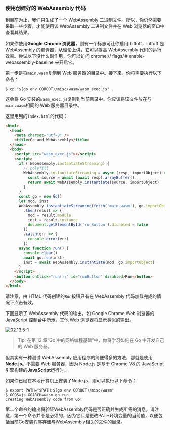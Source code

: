 ### 使用创建好的 WebAssembly 代码

到目前为止，我们只生成了一个 WebAssembly 二进制文件。所以，你仍然需要采取一些步骤，才能使用该 WebAssembly 二进制文件并在 Web 浏览器的窗口中查看其结果。

如果你使用**Google Chrome 浏览器**，则有一个标志可让你启用 Liftoff，Liftoff 是 WebAssembly 的编译器，从理论上讲，它可以提高 WebAssembly 代码的运行效率。尝试以下没什么副作用，你可以访问 chrome:// flags/＃enable-webassembly-baseline 来开启它。

第一步是将`main.wasm`复制到 Web 服务器的目录中。接下来，你将需要执行以下命令：

```shell
$ cp "$(go env GOROOT)/misc/wasm/wasm_exec.js" .
```

这会将 Go 安装的`wasm_exec.js`复制到当前目录中。你应该将该文件放在与`main.wasm`相同的 Web 服务器目录中。

这里用到的`index.html`的代码：

```html
<html>
  <head>
    <meta charset="utf-8" />
    <title>Go and WebAssembly</title>
  </head>
  <body>
    <script src="wasm_exec.js"></script>
    <script>
      if (!WebAssembly.instantiateStreaming) {
        // polyfill
        WebAssembly.instantiateStreaming = async (resp, importObject) => {
          const source = await (await resp).arrayBuffer()
          return await WebAssembly.instantiate(source, importObject)
        }
      }
      const go = new Go()
      let mod, inst
      WebAssembly.instantiateStreaming(fetch('main.wasm'), go.importObject)
        .then(result => {
          mod = result.module
          inst = result.instance
          document.getElementById('runButton').disabled = false
        })
        .catch(err => {
          console.error(err)
        })
      async function run() {
        console.clear()
        await go.run(inst)
        inst = await WebAssembly.instantiate(mod, go.importObject)
      }
    </script>
    <button onClick="run();" id="runButton" disabled>Run</button>
  </body>
</html>
```

请注意，由 HTML 代码创建的`Run`按钮只有在 WebAssembly 代码加载完成的情况下点击有效。

下图显示了 WebAssembly 代码的输出，如 Google Chrome Web 浏览器的 JavaScript 控制台中所示。其他 Web 浏览器将显示类似的输出。

![02.13.5-1](http://ww1.sinaimg.cn/large/c0802412gy1gdip8z89nuj21hc0jagoc.jpg)

> Tip: 在第 12 章“Go 中的网络编程基础”中，你将学习如何在 Go 中开发自己的 Web 服务器。

但其实有一种测试 WebAssembly 应用程序的简便得多的方法，那就是使用**Node.js**。不需要 Web 服务器，因为 Node.js 是基于 Chrome V8 的 JavaScript 引擎构建的**JavaScript**运行时。

如果你已经在本地计算机上安装了Node.js，则可以执行以下命令：

```shell
$ export PATH="$PATH:$(go env GOROOT)/misc/wasm"
$ GOOS=js GOARCH=wasm go run .
Creating WebAssembly code from Go!
```

第二个命令的输出将验证WebAssembly代码是否正确并生成所需的消息。请注意，第一个命令并不是必须的，因为它只是更改PATH环境变量的当前值，以便包括当前Go安装程序存储与WebAssembly相关的文件的目录。




